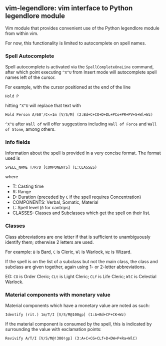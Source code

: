 ## vim-legendlore: vim interface to Python legendlore module

Vim module that provides convenient use of the Python legendlore module from within vim.

For now, this functionality is limited to autocomplete on spell names.

### Spell Autocomplete

Spell autocomplete is activated via the `SpellCompleteOneLine` command, after which point executing `^X^U` from Insert mode will autocomplete spell names left of the cursor.

For example, with the cursor positioned at the end of the line

    Hold P

hitting `^X^U` will replace that text with

    Hold Person A/60'/C<=1m [V/S/M] (2:Bd+C+CO+D+DL+PCo+PR+PV+S+Wl+Wz)

`^X^U` after `Wall of` will offer suggestions including `Wall of Force` and `Wall of Stone`, among others.

### Info fields

Information about the spell is provided in a very concise format.  The format used is

    SPELL_NAME T/R/D [COMPONENTS] (L:CLASSES)

where

- T: Casting time
- R: Range
- D: Duration (preceded by `C` if the spell requires Concentration)
- COMPONENTS: Verbal, Somatic, Material
- L: Spell level (`0` for cantrips)
- CLASSES: Classes and Subclasses which get the spell on their list.

### Classes

Class abbreviations are one letter if that is sufficient to unambiguously identify them; otherwise 2 letters are used.

For example: `B` is Bard, `C` is Cleric, `Wl` is Warlock, `Wz` is Wizard.

If the spell is on the list of a subclass but not the main class, the class and subclass are given together, again using 1- or 2-letter abbreviations.

EG: `CO` is Order Cleric; `CLt` is Light Cleric; `CLf` is Life Cleric; `WlC` is Celestial Warlock.

### Material components with monetary value

Material components which have a monetary value are noted as such:

    Identify (rit.) 1m/T/I [V/S/M@100gp] (1:A+Bd+CF+CK+Wz)

If the material component is consumed by the spell, this is indicated by surrounding the value with exclamation points:

    Revivify A/T/I [V/S/M@!300!gp] (3:A+C+CG+CLf+D+DW+P+Ra+WlC)
